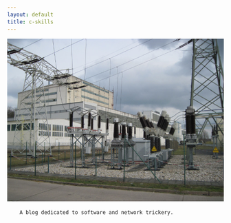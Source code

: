 ```yaml
---
layout: default
title: c-skills
---
```


![kraftwerk](images/kraftwerk.jpg)

        A blog dedicated to software and network trickery.


